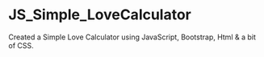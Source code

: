 # JS_Simple_LoveCalculator
Created a Simple Love Calculator using JavaScript, Bootstrap, Html &amp; a bit of CSS.

